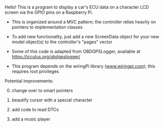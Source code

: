 Hello! This is a program to display a car's ECU data on a character LCD screen via the GPIO pins on a Raspberry Pi.

- This is organized around a MVC pattern; the controller relies heavily on pointers to implementation classes

- To add new functionality, just add a new ScreenData object for your new model object(s) to the controller's "pages" vector

- Some of this code is adapted from OBDGPSLogger, available at https://icculus.org/obdgpslogger/

- This program depends on the wiringPi library (www.wiringpi.com); this requires root privileges



Potential improvements:

0) change over to smart pointers

1) beautify cursor with a special character

2) add code to read DTCs

3) add a music player




